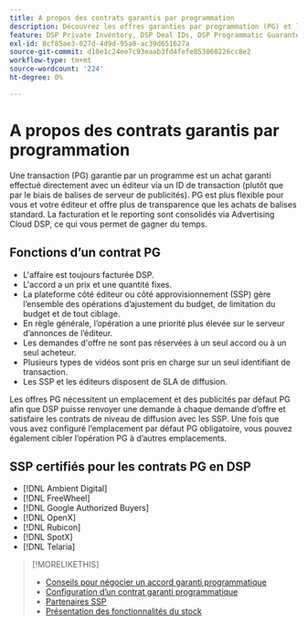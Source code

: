 ```yaml
---
title: A propos des contrats garantis par programmation
description: Découvrez les offres garanties par programmation (PG) et les SSP certifiées pour les fournir.
feature: DSP Private Inventory, DSP Deal IDs, DSP Programmatic Guaranteed Deals
exl-id: 8cf85ae3-027d-4d9d-95a0-ac39d651627a
source-git-commit: d10e1c24ee7c93eaab3fd4fefe853860226cc8e2
workflow-type: tm+mt
source-wordcount: '224'
ht-degree: 0%

---
```


# A propos des contrats garantis par programmation

Une transaction (PG) garantie par un programme est un achat garanti effectué directement avec un éditeur via un ID de transaction (plutôt que par le biais de balises de serveur de publicités). PG est plus flexible pour vous et votre éditeur et offre plus de transparence que les achats de balises standard. La facturation et le reporting sont consolidés via Advertising Cloud DSP, ce qui vous permet de gagner du temps.

## Fonctions d’un contrat PG

* L&#39;affaire est toujours facturée DSP.
* L&#39;accord a un prix et une quantité fixes.
* La plateforme côté éditeur ou côté approvisionnement (SSP) gère l’ensemble des opérations d’ajustement du budget, de limitation du budget et de tout ciblage.
* En règle générale, l’opération a une priorité plus élevée sur le serveur d’annonces de l’éditeur.
* Les demandes d&#39;offre ne sont pas réservées à un seul accord ou à un seul acheteur.
* Plusieurs types de vidéos sont pris en charge sur un seul identifiant de transaction.
* Les SSP et les éditeurs disposent de SLA de diffusion.

Les offres PG nécessitent un emplacement et des publicités par défaut PG afin que DSP puisse renvoyer une demande à chaque demande d’offre et satisfaire les contrats de niveau de diffusion avec les SSP. Une fois que vous avez configuré l’emplacement par défaut PG obligatoire, vous pouvez également cibler l’opération PG à d’autres emplacements.

## SSP certifiés pour les contrats PG en DSP

* [!DNL Ambient Digital]
* [!DNL FreeWheel]
* [!DNL Google Authorized Buyers]
* [!DNL OpenX]
* [!DNL Rubicon]
* [!DNL SpotX]
* [!DNL Telaria]

>[!MORELIKETHIS]
>
>* [Conseils pour négocier un accord garanti programmatique](/help/dsp/inventory/programmatic-guaranteed-tips.md)
>* [Configuration d’un contrat garanti programmatique](programmatic-guaranteed-set-up.md)
>* [Partenaires SSP](ssp-partners.md)
>* [Présentation des fonctionnalités du stock](inventory-overview.md)

